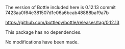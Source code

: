 The version of Bottle included here is 0.12.13
commit 7423aa0f64e381507d1e06a6bcab48888baf9a7b

https://github.com/bottlepy/bottle/releases/tag/0.12.13

This package has no dependencies.

No modifications have been made.